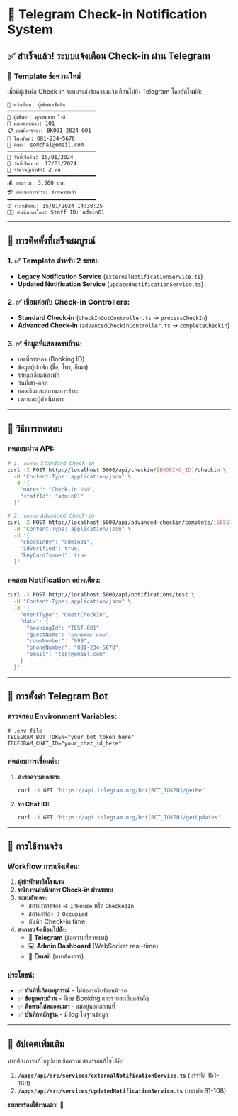 # 🏨 Telegram Check-in Notification System

## ✅ สำเร็จแล้ว! ระบบแจ้งเตือน Check-in ผ่าน Telegram

### 🎯 **Template ข้อความใหม่**

เมื่อมีผู้เข้าพัก Check-in ระบบจะส่งข้อความแจ้งเตือนไปยัง Telegram โดยอัตโนมัติ:

```
🏨 แจ้งเตือน: ผู้เข้าพักเช็คอิน
━━━━━━━━━━━━━━━━━━━━━━━━━━━━
👤 ผู้เข้าพัก: คุณสมชาย ใจดี
🏨 หมายเลขห้อง: 101
📋 เลขที่การจอง: BK001-2024-001
📱 โทรศัพท์: 081-234-5678
📧 อีเมล: somchai@email.com
━━━━━━━━━━━━━━━━━━━━━━━━━━━━
📅 วันที่เช็คอิน: 15/01/2024
📅 วันที่เช็คเอาท์: 17/01/2024
👥 จำนวนผู้เข้าพัก: 2 คน
━━━━━━━━━━━━━━━━━━━━━━━━━━━━
💰 ยอดรวม: 3,500 บาท
💳 สถานะการชำระ: ชำระครบแล้ว
━━━━━━━━━━━━━━━━━━━━━━━━━━━━
⏰ เวลาเช็คอิน: 15/01/2024 14:30:25
👨‍💼 ดำเนินการโดย: Staff ID: admin01
```

---

## 🔧 **การติดตั้งที่เสร็จสมบูรณ์**

### 1. ✅ **Template สำหรับ 2 ระบบ:**
- **Legacy Notification Service** (`externalNotificationService.ts`)
- **Updated Notification Service** (`updatedNotificationService.ts`)

### 2. ✅ **เชื่อมต่อกับ Check-in Controllers:**
- **Standard Check-in** (`checkInOutController.ts` → `processCheckIn`)
- **Advanced Check-in** (`advancedCheckinController.ts` → `completeCheckin`)

### 3. ✅ **ข้อมูลที่แสดงครบถ้วน:**
- เลขที่การจอง (Booking ID)
- ข้อมูลผู้เข้าพัก (ชื่อ, โทร, อีเมล)
- รายละเอียดห้องพัก
- วันที่เข้า-ออก
- ยอดเงินและสถานะการชำระ
- เวลาและผู้ดำเนินการ

---

## 🚀 **วิธีการทดสอบ**

### **ทดสอบผ่าน API:**

```bash
# 1. ทดสอบ Standard Check-in
curl -X POST http://localhost:5000/api/checkin/[BOOKING_ID]/checkin \
  -H "Content-Type: application/json" \
  -d '{
    "notes": "Check-in ปกติ",
    "staffId": "admin01"
  }'

# 2. ทดสอบ Advanced Check-in  
curl -X POST http://localhost:5000/api/advanced-checkin/complete/[SESSION_ID] \
  -H "Content-Type: application/json" \
  -d '{
    "checkinBy": "admin01",
    "idVerified": true,
    "keyCardIssued": true
  }'
```

### **ทดสอบ Notification อย่างเดียว:**

```bash
curl -X POST http://localhost:5000/api/notifications/test \
  -H "Content-Type: application/json" \
  -d '{
    "eventType": "GuestCheckIn",
    "data": {
      "bookingId": "TEST-001",
      "guestName": "คุณทดสอบ ระบบ",
      "roomNumber": "999",
      "phoneNumber": "081-234-5678",
      "email": "test@email.com"
    }
  }'
```

---

## 📱 **การตั้งค่า Telegram Bot**

### **ตรวจสอบ Environment Variables:**

```env
# .env file
TELEGRAM_BOT_TOKEN="your_bot_token_here"
TELEGRAM_CHAT_ID="your_chat_id_here"
```

### **ทดสอบการเชื่อมต่อ:**

1. **ส่งข้อความทดสอบ:**
   ```bash
   curl -X GET "https://api.telegram.org/bot[BOT_TOKEN]/getMe"
   ```

2. **หา Chat ID:**
   ```bash
   curl -X GET "https://api.telegram.org/bot[BOT_TOKEN]/getUpdates"
   ```

---

## 🎯 **การใช้งานจริง**

### **Workflow การแจ้งเตือน:**

1. **ผู้เข้าพักมาถึงโรงแรม**
2. **พนักงานดำเนินการ Check-in ผ่านระบบ**
3. **ระบบอัพเดท:**
   - สถานะการจอง → `InHouse` หรือ `CheckedIn`
   - สถานะห้อง → `Occupied`
   - บันทึก Check-in time
4. **ส่งการแจ้งเตือนไปยัง:**
   - 🔔 **Telegram** (ข้อความที่สวยงาม)
   - 💻 **Admin Dashboard** (WebSocket real-time)
   - 📧 **Email** (หากต้องการ)

### **ประโยชน์:**
- ✅ **ทันทีที่เกิดเหตุการณ์** - ไม่ต้องรอรีเฟรชหน้าจอ
- ✅ **ข้อมูลครบถ้วน** - มีเลข Booking และรายละเอียดสำคัญ
- ✅ **ติดตามได้ตลอดเวลา** - แม้อยู่นอกสถานที่
- ✅ **บันทึกหลักฐาน** - มี log ในฐานข้อมูล

---

## 🔄 **อัปเดตเพิ่มเติม**

หากต้องการแก้ไขรูปแบบข้อความ สามารถแก้ไขได้ที่:

1. **`/apps/api/src/services/externalNotificationService.ts`** (บรรทัด 151-168)
2. **`/apps/api/src/services/updatedNotificationService.ts`** (บรรทัด 91-108)

**ระบบพร้อมใช้งานแล้ว!** 🎉
